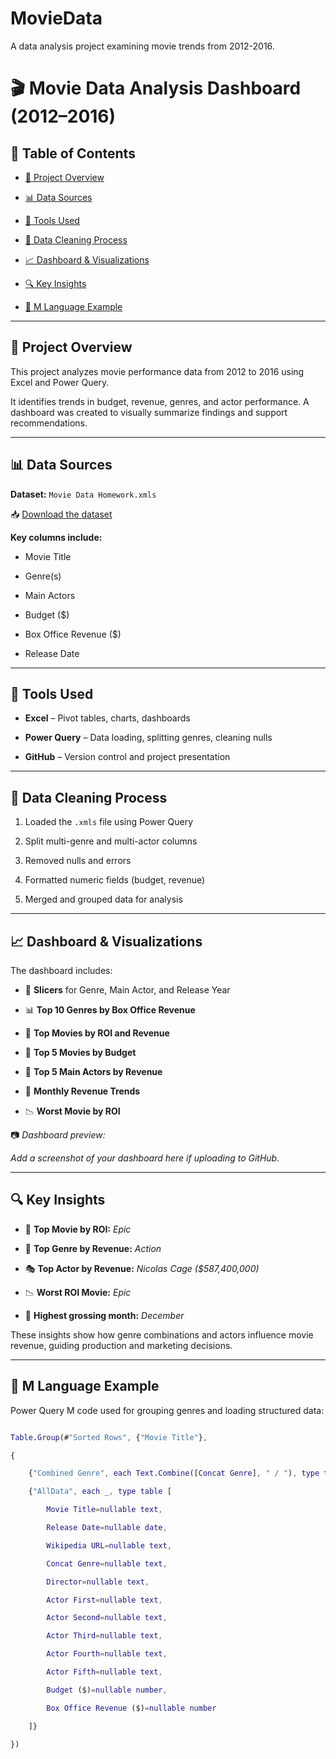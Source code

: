# MovieData
A data analysis project examining movie trends from 2012-2016.
# 🎬 Movie Data Analysis Dashboard (2012–2016)



## 📑 Table of Contents

- [📌 Project Overview](#project-overview)

- [📊 Data Sources](#data-sources)

- [🧰 Tools Used](#tools-used)

- [🧹 Data Cleaning Process](#data-cleaning-process)

- [📈 Dashboard & Visualizations](#dashboard--visualizations)

- [🔍 Key Insights](#key-insights)

- [🧮 M Language Example](#m-language-example)



---



## 📌 Project Overview



This project analyzes movie performance data from 2012 to 2016 using Excel and Power Query.  

It identifies trends in budget, revenue, genres, and actor performance. A dashboard was created to visually summarize findings and support recommendations.



---



## 📊 Data Sources



**Dataset:** `Movie Data Homework.xmls`  

📥 [Download the dataset](https://github.com/Irene-arch/Documenting_Example?tab=readme-ov-file)



**Key columns include:**

- Movie Title

- Genre(s)

- Main Actors

- Budget ($)

- Box Office Revenue ($)

- Release Date



---



## 🧰 Tools Used



- **Excel** – Pivot tables, charts, dashboards  

- **Power Query** – Data loading, splitting genres, cleaning nulls  

- **GitHub** – Version control and project presentation  



---



## 🧹 Data Cleaning Process



1. Loaded the `.xmls` file using Power Query  

2. Split multi-genre and multi-actor columns  

3. Removed nulls and errors  

4. Formatted numeric fields (budget, revenue)  

5. Merged and grouped data for analysis  



---



## 📈 Dashboard & Visualizations



The dashboard includes:



- 📌 **Slicers** for Genre, Main Actor, and Release Year  

- 📊 **Top 10 Genres by Box Office Revenue**  

- 🎥 **Top Movies by ROI and Revenue**  

- 💸 **Top 5 Movies by Budget**  

- 👤 **Top 5 Main Actors by Revenue**  

- 📅 **Monthly Revenue Trends**  

- 📉 **Worst Movie by ROI**



📷 _Dashboard preview:_  

_Add a screenshot of your dashboard here if uploading to GitHub._



---



## 🔍 Key Insights



- 🎯 **Top Movie by ROI:** *Epic*  

- 💸 **Top Genre by Revenue:** *Action*  

- 🎭 **Top Actor by Revenue:** *Nicolas Cage ($587,400,000)*  

- 📉 **Worst ROI Movie:** *Epic*  

- 📅 **Highest grossing month:** *December*



These insights show how genre combinations and actors influence movie revenue, guiding production and marketing decisions.



---



## 🧮 M Language Example



Power Query M code used for grouping genres and loading structured data:



```m

Table.Group(#"Sorted Rows", {"Movie Title"},

{

    {"Combined Genre", each Text.Combine([Concat Genre], " / "), type text},

    {"AllData", each _, type table [

        Movie Title=nullable text,

        Release Date=nullable date,

        Wikipedia URL=nullable text,

        Concat Genre=nullable text,

        Director=nullable text,

        Actor First=nullable text,

        Actor Second=nullable text,

        Actor Third=nullable text,

        Actor Fourth=nullable text,

        Actor Fifth=nullable text,

        Budget ($)=nullable number,

        Box Office Revenue ($)=nullable number

    ]}

})
